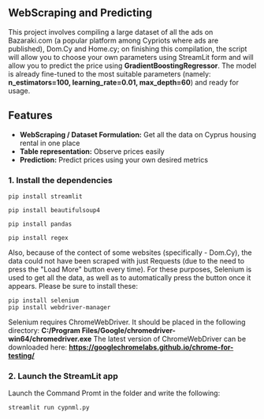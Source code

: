 ## WebScraping and Predicting

This project involves compiling a large dataset of all the ads on Bazaraki.com (a popular platform among Cypriots where ads are published), Dom.Cy and Home.cy; on finishing this compilation, the script will allow you to choose your own parameters using StreamLit form and will allow you to predict the price using **GradientBoostingRegressor**. The model is already fine-tuned to the most suitable parameters (namely: **n_estimators=100, learning_rate=0.01, max_depth=60**) and ready for usage. 

## Features
- **WebScraping / Dataset Formulation:** Get all the data on Cyprus housing rental in one place
- **Table representation:** Observe prices easily
- **Prediction:** Predict prices using your own desired metrics

### 1. Install the dependencies

```shell
pip install streamlit
```
```shell
pip install beautifulsoup4
```
```shell
pip install pandas
```
```shell
pip install regex
```

Also, because of the contect of some websites (specifically - Dom.Cy), the data could not have been scraped with just Requests (due to the need to press the "Load More" button every time). For these purposes, Selenium is used to get all the data, as well as to automatically press the button once it appears. Please be sure to install these:
```shell
pip install selenium
pip install webdriver-manager
```
Selenium requires ChromeWebDriver. It should be placed in the following directory: **C:/Program Files/Google/chromedriver-win64/chromedriver.exe**
The latest version of ChromeWebDriver can be downloaded here: **https://googlechromelabs.github.io/chrome-for-testing/**

### 2. Launch the StreamLit app

Launch the Command Promt in the folder and write the following:
```shell
streamlit run cypnml.py
```
